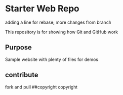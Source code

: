# Starter Web Repo
adding a line for rebase, more changes from branch

This repository is for showing how Git and GitHub work

## Purpose

Sample website with plenty of files for demos

## contribute
fork and pull
##copyright
copyright